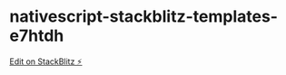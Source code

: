 # nativescript-stackblitz-templates-e7htdh

[Edit on StackBlitz ⚡️](https://stackblitz.com/edit/nativescript-stackblitz-templates-e7htdh)
